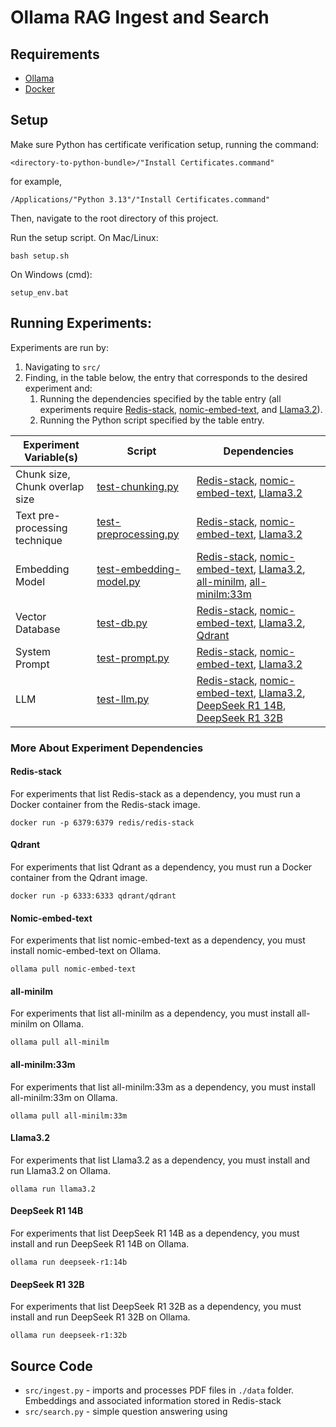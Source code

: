 # Ollama RAG Ingest and Search

## Requirements

- [Ollama](https://ollama.com)
- [Docker](https://docs.docker.com/get-started/get-docker/)

## Setup

Make sure Python has certificate verification setup, running the command:
```
<directory-to-python-bundle>/"Install Certificates.command"
```
for example,
```
/Applications/"Python 3.13"/"Install Certificates.command"
```

Then, navigate to the root directory of this project.

Run the setup script.
On Mac/Linux:
```
bash setup.sh
```
On Windows (cmd):
```
setup_env.bat
```

## Running Experiments:

Experiments are run by:
1. Navigating to `src/`
2. Finding, in the table below, the entry that corresponds to the desired experiment and:
    1. Running the dependencies specified by the table entry (all experiments require [Redis-stack](#Redis-stack), [nomic-embed-text](#Nomic-embed-text), and [Llama3.2](#Llama32)).
    2. Running the Python script specified by the table entry.

| Experiment Variable(s) | Script | Dependencies |
| - | - | - |
| Chunk size, Chunk overlap size | [test-chunking.py](./src/test-chunking.py) | [Redis-stack](#Redis-stack), [nomic-embed-text](#Nomic-embed-text), [Llama3.2](#Llama32)
| Text pre-processing technique | [test-preprocessing.py](./src/test-preprocessing.py) | [Redis-stack](#Redis-stack), [nomic-embed-text](#Nomic-embed-text), [Llama3.2](#Llama32)
| Embedding Model | [test-embedding-model.py](./src/test-embedding-model.py) | [Redis-stack](#Redis-stack), [nomic-embed-text](#Nomic-embed-text), [Llama3.2](#Llama32), [all-minilm](#all-minilm), [all-minilm:33m](#all-minilm:33m)
| Vector Database | [test-db.py](./src/test-db.py) | [Redis-stack](#Redis-stack), [nomic-embed-text](#Nomic-embed-text), [Llama3.2](#Llama32), [Qdrant](#Qdrant)
| System Prompt | [test-prompt.py](./src/test-prompt.py) | [Redis-stack](#Redis-stack), [nomic-embed-text](#Nomic-embed-text), [Llama3.2](#Llama32)
| LLM | [test-llm.py](./src/test-llm.py) | [Redis-stack](#Redis-stack), [nomic-embed-text](#Nomic-embed-text), [Llama3.2](#Llama32), [DeepSeek R1 14B](#DeepSeek-R1-14B), [DeepSeek R1 32B](#DeepSeek-R1-32B)

### More About Experiment Dependencies 

#### Redis-stack
For experiments that list Redis-stack as a dependency, you must run a Docker container from the Redis-stack image.
```
docker run -p 6379:6379 redis/redis-stack
```
#### Qdrant
For experiments that list Qdrant as a dependency, you must run a Docker container from the Qdrant image.
```
docker run -p 6333:6333 qdrant/qdrant
```

#### Nomic-embed-text
For experiments that list nomic-embed-text as a dependency, you must install nomic-embed-text on Ollama.
```
ollama pull nomic-embed-text
```
#### all-minilm
For experiments that list all-minilm as a dependency, you must install all-minilm on Ollama.
```
ollama pull all-minilm
```
#### all-minilm:33m
For experiments that list all-minilm:33m as a dependency, you must install all-minilm:33m on Ollama.
```
ollama pull all-minilm:33m
```

#### Llama3.2
For experiments that list Llama3.2 as a dependency, you must install and run Llama3.2 on Ollama.
```
ollama run llama3.2
```
#### DeepSeek R1 14B
For experiments that list DeepSeek R1 14B as a dependency, you must install and run DeepSeek R1 14B on Ollama.
```
ollama run deepseek-r1:14b
```
#### DeepSeek R1 32B
For experiments that list DeepSeek R1 32B as a dependency, you must install and run DeepSeek R1 32B on Ollama.
```
ollama run deepseek-r1:32b
```

## Source Code
- `src/ingest.py` - imports and processes PDF files in `./data` folder. Embeddings and associated information 
stored in Redis-stack
- `src/search.py` - simple question answering using 
